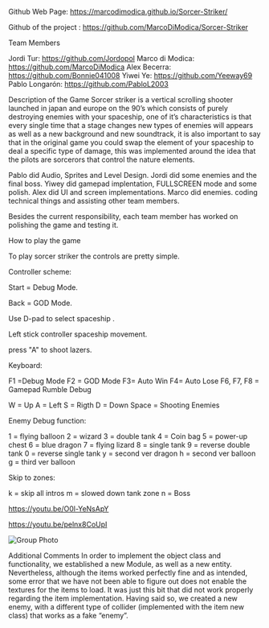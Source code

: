 Github Web Page:
https://marcodimodica.github.io/Sorcer-Striker/

Github of the project : 
https://github.com/MarcoDiModica/Sorcer-Striker


Team Members


Jordi Tur: https://github.com/Jordopol
Marco di Modica: https://github.com/MarcoDiModica
Alex Becerra: https://github.com/Bonnie041008
Yiwei Ye: https://github.com/Yeeway69
Pablo Longarón: https://github.com/PabloL2003
        
Description of the Game 
Sorcer striker is a vertical scrolling shooter launched in japan and europe on the 90’s which consists of purely destroying enemies with your spaceship, one of it’s characteristics is that every single time that a stage changes new types of enemies will appears as well as a new background and new soundtrack, it is also important to say that in the original game you could swap the element of your spaceship to deal a specific type of damage, this was implemented around the idea that the pilots are sorcerors that control the nature elements. 

Pablo did Audio, Sprites and Level Design. Jordi did some enemies and the final boss. Yiwey did gamepad implentation, FULLSCREEN mode and some polish. Alex did UI and screen implementations. Marco did enemies. coding technical things and assisting other team members.

Besides the current responsibility, each team member has worked on polishing the game and testing it.


How to play the game 

To play sorcer striker the controls are pretty simple.

Controller scheme:

Start = Debug Mode.

Back = GOD Mode.

Use D-pad to select spaceship .

Left stick controller spaceship movement.

press "A" to shoot lazers.



Keyboard:

F1 =Debug Mode 
F2 = GOD Mode 
F3= Auto Win 
F4= Auto Lose
F6, F7, F8 = Gamepad Rumble Debug




W = Up
A = Left
S =  Rigth
D = Down
Space = Shooting Enemies

Enemy Debug function:

1 = flying balloon
2 = wizard
3 = double tank
4 = Coin bag
5 = power-up chest
6 = blue dragon
7 = flying lizard
8 = single tank
9 = reverse double tank
0 = reverse single tank
y = second ver dragon
h = second ver balloon
g = third ver balloon 

Skip to zones:

k = skip all intros
m = slowed down tank zone
n = Boss

https://youtu.be/O0l-YeNsApY

https://youtu.be/pelnx8CoUpI

![Group Photo](https://github.com/MarcoDiModica/Sorcer-Striker/assets/125266260/6ade3235-df97-48d9-bf05-f8d42e279c38)


Additional Comments
In order to implement the object class and functionality, we established a new Module, as well as a new entity. Nevertheless, although the items worked perfectly fine and as intended, some error that we have not been able to figure out does not enable the textures for the items to load. It was just this bit that did not work properly regarding the item implementation.
Having said so, we created a new enemy, with a different type of collider (implemented with the item new class) that works as a fake “enemy”.
